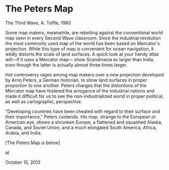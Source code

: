 # The Peters Map

The Third Wave, A. Toffle, 1980 

Some map makers, meanwhile, are rebelling against the conventional
world map seen in every Second Wave classroom. Since the industrial
revolution the most commonly used map of the world has been based
on Mercator's projection. While this type of map is convenient for
ocean navigation, it wildly distorts the scale of land surfaces. A quick
look at your handy atlas will—if it uses a Mercator map— show
Scandinavia as larger than India, even though the latter is actually
almost three times larger.

Hot controversy rages among map makers over a new projection
developed by Arno Peters, a German historian, to show land surfaces
in proper proportion to one another. Peters charges that the distortions
of the Mercator map have fostered the arrogance of the industrial
nations and made it difficult for us to see the non-industrialized world in proper political, as well as cartographic, perspective.

"Developing countries have been cheated with regard to their surface
and their importance," Peters contends. His map, strange to the
European or American eye, shows a shrunken Europe, a flattened and
squashed Alaska, Canada, and Soviet Union, and a much elongated
South America, Africa, Arabia, and India. 

[The Peters Map is below]











at

October 15, 2013















